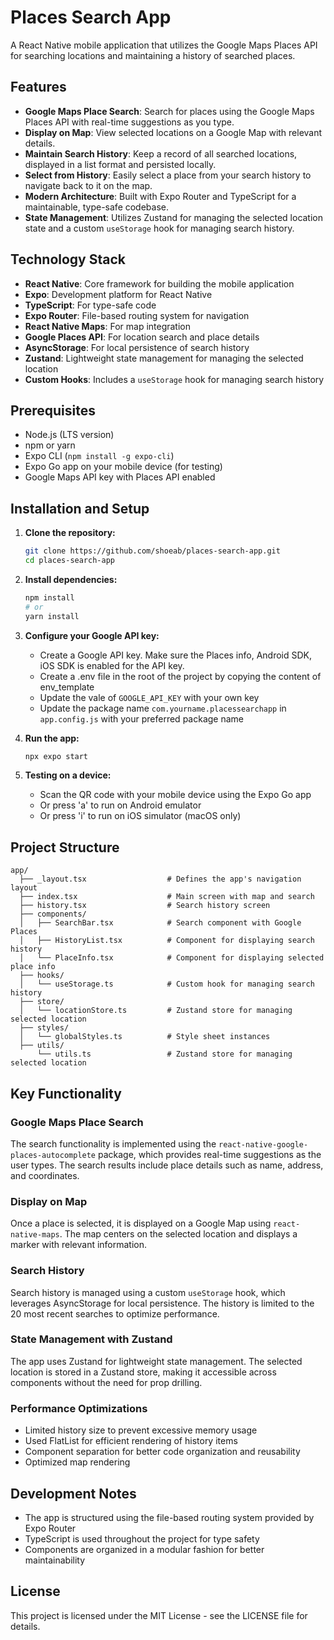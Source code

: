 # Places Search App

A React Native mobile application that utilizes the Google Maps Places API for searching locations and maintaining a history of searched places.

## Features

- **Google Maps Place Search**: Search for places using the Google Maps Places API with real-time suggestions as you type.
- **Display on Map**: View selected locations on a Google Map with relevant details.
- **Maintain Search History**: Keep a record of all searched locations, displayed in a list format and persisted locally.
- **Select from History**: Easily select a place from your search history to navigate back to it on the map.
- **Modern Architecture**: Built with Expo Router and TypeScript for a maintainable, type-safe codebase.
- **State Management**: Utilizes Zustand for managing the selected location state and a custom `useStorage` hook for managing search history.

## Technology Stack

- **React Native**: Core framework for building the mobile application
- **Expo**: Development platform for React Native
- **TypeScript**: For type-safe code
- **Expo Router**: File-based routing system for navigation
- **React Native Maps**: For map integration
- **Google Places API**: For location search and place details
- **AsyncStorage**: For local persistence of search history
- **Zustand**: Lightweight state management for managing the selected location
- **Custom Hooks**: Includes a `useStorage` hook for managing search history

## Prerequisites

- Node.js (LTS version)
- npm or yarn
- Expo CLI (`npm install -g expo-cli`)
- Expo Go app on your mobile device (for testing)
- Google Maps API key with Places API enabled

## Installation and Setup

1. **Clone the repository:**

   ```bash
   git clone https://github.com/shoeab/places-search-app.git
   cd places-search-app
   ```

2. **Install dependencies:**

   ```bash
   npm install
   # or
   yarn install
   ```

3. **Configure your Google API key:**

   - Create a Google API key. Make sure the Places info, Android SDK, iOS SDK is enabled for the API key.
   - ⁠Create a .env file in the root of the project by copying the content of env_template
   - ⁠Update the vale of `GOOGLE_API_KEY` with your own key
   - Update the package name `com.yourname.placessearchapp` in `app.config.js` with your preferred package name

4. **Run the app:**

   ```bash
   npx expo start
   ```

5. **Testing on a device:**
   - Scan the QR code with your mobile device using the Expo Go app
   - Or press 'a' to run on Android emulator
   - Or press 'i' to run on iOS simulator (macOS only)

## Project Structure

```
app/
  ├── _layout.tsx                  # Defines the app's navigation layout
  ├── index.tsx                    # Main screen with map and search
  ├── history.tsx                  # Search history screen
  ├── components/
  │   ├── SearchBar.tsx            # Search component with Google Places
  │   ├── HistoryList.tsx          # Component for displaying search history
  │   └── PlaceInfo.tsx            # Component for displaying selected place info
  ├── hooks/
  │   └── useStorage.ts            # Custom hook for managing search history
  ├── store/
  │   └── locationStore.ts         # Zustand store for managing selected location
  ├── styles/
  │   └── globalStyles.ts          # Style sheet instances
  ├── utils/
      └── utils.ts                 # Zustand store for managing selected location
```

## Key Functionality

### Google Maps Place Search

The search functionality is implemented using the `react-native-google-places-autocomplete` package, which provides real-time suggestions as the user types. The search results include place details such as name, address, and coordinates.

### Display on Map

Once a place is selected, it is displayed on a Google Map using `react-native-maps`. The map centers on the selected location and displays a marker with relevant information.

### Search History

Search history is managed using a custom `useStorage` hook, which leverages AsyncStorage for local persistence. The history is limited to the 20 most recent searches to optimize performance.

### State Management with Zustand

The app uses Zustand for lightweight state management. The selected location is stored in a Zustand store, making it accessible across components without the need for prop drilling.

### Performance Optimizations

- Limited history size to prevent excessive memory usage
- Used FlatList for efficient rendering of history items
- Component separation for better code organization and reusability
- Optimized map rendering

## Development Notes

- The app is structured using the file-based routing system provided by Expo Router
- TypeScript is used throughout the project for type safety
- Components are organized in a modular fashion for better maintainability

## License

This project is licensed under the MIT License - see the LICENSE file for details.
